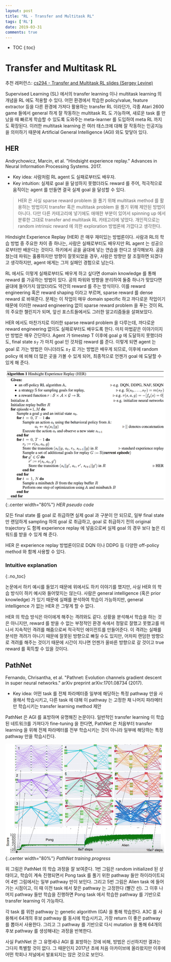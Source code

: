 ```yaml
---
layout: post
title: "RL - Transfer and Multitask RL"
tags: ['RL']
date: 2019-03-31
comments: true
---
```


* TOC
{:toc}

# Transfer and Multitask RL

추천 레퍼런스: [cs294 - Transfer and Multitask RL slides (Sergey Levine)](http://rail.eecs.berkeley.edu/deeprlcourse/static/slides/lec-19.pdf)

Supervised Learning (SL) 에서의 transfer learning 이나 multitask learning 의 개념을 RL 에도 적용할 수 있다. 어떤 환경에서 학습한 policy/value, feature extractor 등을 다른 환경에 가져다 활용하는 transfer RL 이라던가, 각종 Atari 2600 game 들에서 general 하게 잘 작동하는 multitask RL 도 가능하며, 새로운 task 를 만났을 때 빠르게 학습할 수 있도록 도와주는 meta-learner 를 도입하여 meta RL 까지도 확장된다. 이러한 multitask learning 은 여러 태스크에 대해 잘 작동하는 인공지능을 의미하기 때문에 Artificial General Intelligence (AGI) 와도 맞닿아 있다.

<!-- ## UVFA (Universal Value Function Approximator)

SKIP -->

## HER

Andrychowicz, Marcin, et al. "Hindsight experience replay." Advances in Neural Information Processing Systems. 2017.

- Key idea: 사람처럼 RL agent 도 실패로부터도 배우자.
- Key intuition: 실제로 goal 을 달성하지 못했더라도 reward 를 주어, 적극적으로 움직이는 agent 를 만들면 결국 실제 goal 을 달성할 수 있다.

> HER 은 사실 sparse reward problem 을 풀기 위해 multitask method 를 활용하는 방법이지 transfer 혹은 multitask problem 을 풀기 위해 제안된 방법이 아니다. 다만 다른 카테고리에 넣기에도 애매한 부분이 있어서 spinning up 에서 분류한 그대로 transfer and multitask RL 카테고리에 넣었다. 개인적으로는 random intrinsic reward 에 의한 exploration 방법론에 가깝다고 생각한다.

Hindsight Experience Replay (HER) 은 매우 재미있는 방법론이다. 사람과 RL의 학습 방법 중 주요한 차이 중 하나는, 사람은 실패로부터도 배우지만 RL agent 는 성공으로부터만 배운다는 것이다. 하키에서 공을 골대에 넣는 연습을 한다고 생각해보자. 공을 쳤는데 파워는 훌륭하지만 방향이 잘못되었을 경우, 사람은 방향만 잘 조절하면 되겠다고 생각하지만, agent 에게는 그저 실패인 경험으로 남는다. 

RL 에서도 이렇게 실패로부터도 배우게 하고 싶다면 domain knowledge 를 통해 reward 를 가공하는 방법이 있다. 공의 파워와 방향을 분리하여 둘중 하나가 맞았다면 골대에 들어가지 않았더라도 약간의 reward 를 주는 방식이다. 이를 reward engineering 혹은 reward shaping 이라고 부르며, sparse reward 를 dense reward 로 바꿔준다. 문제는 이 작업이 매우 domain specific 하고 까다로운 작업이기 때문에 이러한 reward engineering 없이 sparse reward problem 을 푸는 것이 RL 의 주요한 챌린지가 되며, 앞선 포스트들에서도 그러한 알고리즘들을 살펴보았다.

HER 에서도 마찬가지로 이러한 sparse reward problem 을 다루는데, 까다로운 reward engineering 없이도 실패로부터도 배우도록 한다. 마치 마법같은 이야기이지만 방법은 매우 간단하다. Agent 가 timestep T 이후에 goal $g$ 에 도달하지 못했더라도, final state $s_T$ 가 마치 goal 인 것처럼 reward 를 준다. 이렇게 되면 agent 는 goal 로 가는 방법은 아니더라도 $s_T$ 로 가는 방법은 배우게 되므로, 이후에 random policy 에 비해 더 많은 곳을 가볼 수 있게 되어, 최종적으로 언젠가 goal 에 도달할 수 있게 해 준다.

![her-algorithm](/assets/rl/tm-her-algo.png){:.center width="80%"}
*HER pseudo code*

모든 final state 를 goal 로 취급하면 실제 goal 과 구분이 안 되므로, 일부 final state 만 랜덤하게 sampling 하여 goal 로 취급하고, goal 로 취급하기 전의 original trajectory 도 함께 experience replay 에 넣음으로써 실제 goal 의 경우 보다 높은 리워드를 받을 수 있게 해 준다.

HER 은 experience replay 방법론이므로 DQN 이나 DDPG 등 다양한 off-policy method 와 함께 사용할 수 있다.

### Intuitive explanation
{:.no_toc}

논문에서 하키 예시를 들었기 때문에 위에서도 하키 이야기를 했지만, 사실 HER 의 학습 방식이 하키 예시와 들어맞지는 않는다. 사람은 general intelligence (혹은 prior knowledge) 가 있기 때문에 실패를 분석하여 학습이 가능하지만, general intelligence 가 없는 HER 은 그렇게 할 수 없다.

HER 의 학습 방식은 아이에게 해주는 격려와도 같다. 상황을 분석해서 학습을 하는 것은 아니지만, reward 를 받을 수 없는 부정적인 환경 속에서 정말로 잘했고 못했고를 떠나서 지속적인 격려를 해줌으로써 적극적인 에이전트를 만들어준다. 이 격려는 실패를 분석한 격려가 아니기 때문에 잘못된 방향으로 빠질 수도 있지만, 어차피 랜덤한 방향으로 격려를 해주는 것이기 때문에 시간이 지나면 언젠가 올바른 방향으로 갈 것이고 true reward 를 획득할 수 있을 것이다.

<!-- Intrinsic motivation 파트에서는 sparse reward problem 을 풀기 위해 uncertainty 기반의 exploration 을 제안하였다. 하지만 search space 가 정말 크고 매우 sparse reward 인 문제를 생각해보자. Uncertainty 기반 exploration 을 한다고 하더라도, 시작 위치 근처를 전부 탐색했는데 여전히 reward 를 받지 못했다면 문제가 발생한다. Agent 의 입장에서 시작 위치 근방은 전부 certain 한 state 이므로 더이상 uncertainty 기반 exploration 은 도움이 되지 않으며, 동시에 여전히 policy 는 reward 를 받지 못했으므로 random policy 에서 벗어나지 못했다. Random policy 로 certain 영역 밖으로 벗어나야만 uncertainty 기반 exploration 이 작동할 텐데,  -->


## PathNet

Fernando, Chrisantha, et al. "Pathnet: Evolution channels gradient descent in super neural networks." arXiv preprint arXiv:1701.08734 (2017).

- Key idea: 어떤 task 를 전체 파라메터중 일부에 해당하는 특정 pathway 만을 사용해서 학습시키고, 다른 task 에 대해 이 pathway 는 고정한 채 나머지 파라메터만 학습시키는 transfer learning method 제안

PathNet 은 AGI 를 표방하며 유명해진 논문이다. 일반적인 transfer learning 이 학습된 네트워크를 가져다가 fine-tuning 을 한다면, PathNet 은 처음부터 transfer learning 을 위해 전체 파라메터를 전부 학습시키는 것이 아니라 일부에 해당하는 특정 pathway 만을 학습시킨다.

![pathnet-progress](/assets/rl/tm-pathnet.png){:.center width="80%"}
*PathNet training progress*

위 그림은 PathNet 의 학습 과정을 잘 보여준다. 1번 그림은 random initialized 된 상태이고, 학습이 계속 진행되면서 Pong task 를 풀기 위한 pathway 들만 하이라이트되어 4번 그림에서는 일부 pathway 만이 보인다. 그리고 5번 그림은 Alien task 에 들어가는 시점이고, 이 때 이전 task 에서 찾은 pathway 는 고정한다 (빨간 선). 그 이후 나머지 pathway 들만 학습을 진행하면 Pong task 에서 학습한 pathway 를 기반으로 transfer learning 이 가능하다.

각 task 를 위한 pathway 는 genetic algorithm (GA) 을 통해 학습한다. A3C 를 사용해서 64개의 후보 pathway 를 동시에 학습시키고, 가장 return 이 좋은 pathway 를 뽑아서 사용한다. 그리고 그 pathway 를 기반으로 다시 mutation 을 통해 64개의 후보 pathway 를 생성해내는 과정을 반복한다.

사실 PathNet 은 그 유명세나 AGI 를 표방하는 것에 비해, 방법은 신선하지만 결과는 그다지 특별할 것이 없다. 그 때문인지 2017년 초에 처음 아카이브에 올라왔지만 이후에 어떤 학회나 저널에서 발표되지는 않은 것으로 보인다.
